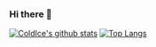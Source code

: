 ### Hi there 👋

[![ColdIce's github stats](https://github-readme-stats.vercel.app/api?username=ColdIce1605)](https://github.com/anuraghazra/github-readme-stats)
[![Top Langs](https://github-readme-stats.vercel.app/api/top-langs/?username=ColdIce1605&hide=javascript,html)](https://github.com/anuraghazra/github-readme-stats)

<!--
**ColdIce1605/Coldice1605** is a ✨ _special_ ✨ repository because its `README.md` (this file) appears on your GitHub profile.

Here are some ideas to get you started:

- 🔭 I’m currently working on ...
- 🌱 I’m currently learning ...
- 👯 I’m looking to collaborate on ...
- 🤔 I’m looking for help with ...
- 💬 Ask me about ...
- 📫 How to reach me: ...
- 😄 Pronouns: ...
- ⚡ Fun fact: ...
-->
